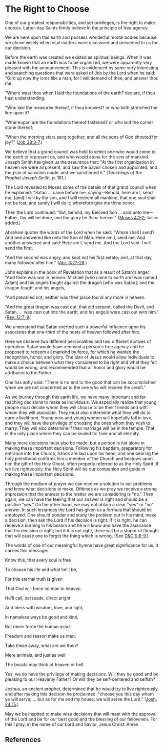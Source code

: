 # The Right to Choose

One of our greatest responsibilities, and yet privileges, is the right to make
choices. Latter-day Saints firmly believe in the principle of free agency.

We are here upon this earth and possess wonderful mortal bodies because we
chose wisely when vital matters were discussed and presented to us for our
decision.

Before the earth was created we existed as spiritual beings. When it was made
known that an earth was to be organized, we were apparently very pleased with
the announcement. This is evidenced by some very interesting and searching
questions that were asked of Job by the Lord when he said: "Gird up now thy
loins like a man; for I will demand of thee, and answer thou me.

"Where wast thou when I laid the foundations of the earth? declare, if thou
hast understanding.

"Who laid the measures thereof, if thou knowest? or who hath stretched the
line upon it?

"Whereupon are the foundations thereof fastened? or who laid the corner stone
thereof;

"When the morning stars sang together, and all the sons of God shouted for
joy?" ([Job 38:3-7](/scriptures/ot/job/38.3-7?lang=eng#2).)

We believe that a grand council was held to select one who would come to the
earth to represent us, and who would atone for the sins of mankind. Joseph
Smith has given us the assurance that: "At the first organization in heaven we
were all present, and saw the Savior chosen and appointed, and the plan of
salvation made, and we sanctioned it." (_Teachings of the Prophet Joseph
Smith,_ p. 181.)

The Lord revealed to Moses some of the details of that grand council when he
explained: "Satan ... came before me, saying--Behold, here am I, send me, [and]
I will by thy son, and I will redeem all mankind, that one soul shall not be
lost, and surely I will do it; wherefore give me thine honor.

Then the Lord continued: "But, behold, my Beloved Son ... said unto me--Father,
thy will be done, and the glory be _thine_ forever." ([Moses
4:1-2](/scriptures/pgp/moses/4.1-2?lang=eng#0); italics added.)

Abraham quotes the words of the Lord when he said: "Whom shall I send? And one
answered like unto the Son of Man: Here am I, send me. And another answered
and said: Here am I, send me. And the Lord said: I will send the first.

"And the second was angry, and kept not his first estate; and, at that day,
many followed after him." ([Abr.
3:27-28](/scriptures/pgp/abr/3.27-28?lang=eng#26).)

John explains in the book of Revelation that as a result of Satan's anger:
"And there was war in heaven: Michael [who came to earth and was named Adam]
and his angels fought against the dragon [who was Satan]; and the dragon
fought and his angels,

"And prevailed not; neither was their place found any more in heaven.

"And the great dragon was cast out, that old serpent, called the Devil, and
Satan, ... was cast out into the earth, and his angels were cast out with him."
([Rev. 12:7-9](/scriptures/nt/rev/12.7-9?lang=eng#6).)

We understand that Satan exerted such a powerful influence upon his associates
that one-third of the hosts of heaven followed after him.

Here we observe two different personalities and two different motives of
operation. Satan would have removed a person's free agency and he proposed to
redeem all mankind by force, for which he wanted the recognition, honor, and
glory. The plan of Jesus would allow individuals to make a choice between what
they considered to be right and what they felt would be wrong, and recommended
that all honor and glory would be attributed to the Father.

One has aptly said: "There is no end to the good that can be accomplished when
we are not concerned as to the one who will receive the credit."

As we journey through this earth life, we have many important and far-reaching
decisions to make as individuals. We especially realize that young people must
decide whom they will choose to be their friends and with whom they will
associate. They must also determine what they will do to earn a livelihood.
Young men and young women will hopefully fall in love, and they will have the
privilege of choosing the ones whom they wish to marry. They will also
determine if their marriage will be in the temple. That is the only place
where they can be sealed for time and all eternity.

Many more decisions must also be made, but a person is not alone in making
these important decisions. Following his baptism, preparatory for entrance
into the Church, hands are laid upon his head, and one bearing the holy
priesthood confirms him a member of the Church and bestows upon him the gift
of the Holy Ghost, often properly referred to as the Holy Spirit. If we live
righteously, the Holy Spirit will be our companion and guide in making these
important decisions.

Through the medium of prayer we can receive a solution to our problems and
know what decisions to make. Ofttimes as we pray we receive a strong
impression that the answer to the matter we are considering is "no." Then
again, we can have the feeling that our answer is right and should be a
positive "yes." On the other hand, we may not obtain a clear "yes" or "no"
answer. In such instances the Lord has given us a formula that should be
employed. One should ponder and study the problem out in his mind, make a
decision, then ask the Lord if his decision is right. If it is right, he can
receive a burning in his bosom and he will know and have the assurance that
his decision is right; but if it is not right, there will be a stupor of
thought that will cause one to forget the thing which is wrong. (See [D&amp;C
9:8-9](/scriptures/dc-testament/dc/9.8-9?lang=eng#7).)

The words of one of our meaningful hymns have great significance for us. It
carries this message:

Know this, that every soul is free

To choose his life and what he'll be,

For this eternal truth is given

That God will force no man to heaven.

He'll call, persuade, direct aright

And bless with wisdom, love, and light,

In nameless ways be good and kind,

But never force the human mind.

Freedom and reason make us men;

Take these away, what are we then?

Mere animals, and just as well

The beasts may think of heaven or hell.

Yes, we do have the privilege of making decisions. Will they be good and be
pleasing to our Heavenly Father? Or will they be self-centered and selfish?

Joshua, an ancient prophet, determined that he would try to live righteously,
and after making this decision he proclaimed: "choose you this day whom ye
will serve; ... but as for me and my house, we will serve the Lord." ([Josh.
24:15](/scriptures/ot/josh/24.15?lang=eng#14).)

May we be inspired to make wise decisions that will meet with the approval of
the Lord and be for our best good and the blessing of our fellowmen. For this
I pray, in the name of our Lord and Savior, Jesus Christ. Amen.

## References


